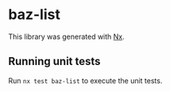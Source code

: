 # baz-list

This library was generated with [Nx](https://nx.dev).

## Running unit tests

Run `nx test baz-list` to execute the unit tests.
